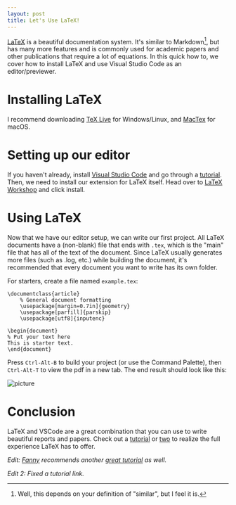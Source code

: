 ```yaml
---
layout: post
title: Let's Use LaTeX!
---
```


[LaTeX](https://www.latex-project.org/) is a beautiful documentation system. It's similar to Markdown[^1], but has many more features and is commonly used for academic papers and other publications that require a lot of equations. In this quick how to, we cover how to install LaTeX and use Visual Studio Code as an editor/previewer.

# Installing LaTeX

I recommend downloading [TeX Live](https://www.tug.org/texlive/) for Windows/Linux, and [MacTex](https://www.tug.org/mactex/) for macOS.
# Setting up our editor

If you haven't already, install [Visual Studio Code](https://code.visualstudio.com/) and go through a [tutorial](https://code.visualstudio.com/docs/introvideos/basics). Then, we need to install our extension for LaTeX itself. Head over to [LaTeX Workshop](https://marketplace.visualstudio.com/items?itemName=James-Yu.latex-workshop) and click install. 

# Using LaTeX

Now that we have our editor setup, we can write our first project. All LaTeX documents have a (non-blank) file that ends with `.tex`, which is the "main" file that has all of the text of the document. Since LaTeX usually generates more files (such as .log, etc.) while building the document, it's recommended that every document you want to write has its own folder.

For starters, create a file named `example.tex`:

```
\documentclass{article}
    % General document formatting
    \usepackage[margin=0.7in]{geometry}
    \usepackage[parfill]{parskip}
    \usepackage[utf8]{inputenc}

\begin{document}
% Put your text here
This is starter text.
\end{document}
```

Press `Ctrl-Alt-B` to build your project (or use the Command Palette), then `Ctrl-Alt-T` to view the pdf in a new tab. The end result should look like this:

![picture](https://thepracticaldev.s3.amazonaws.com/i/h7udmn31hzf8cdc3zcwb.PNG)

# Conclusion

LaTeX and VSCode are a great combination that you can use to write beautiful reports and papers. Check out a [tutorial](https://www.latex-tutorial.com/tutorials/) or [two](http://www.rpi.edu/dept/arc/training/latex/class-slides-pc.pdf) to realize the full experience LaTeX has to offer.

*Edit: [Fanny](https://dev.to/fannyvieira) recommends another [great tutorial](https://github.com/LewisVo/Begin-Latex-in-minutes) as well.*

*Edit 2: Fixed a tutorial link.*

[^1]: Well, this depends on your definition of "similar", but I feel it is.